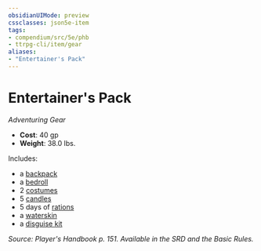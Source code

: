 ```yaml
---
obsidianUIMode: preview
cssclasses: json5e-item
tags:
- compendium/src/5e/phb
- ttrpg-cli/item/gear
aliases: 
- "Entertainer's Pack"
---
```

# Entertainer's Pack
*Adventuring Gear*  

- **Cost**: 40 gp
- **Weight**: 38.0 lbs.

Includes:

- a [backpack](/3-Mechanics/CLI/items/backpack.md)  
- a [bedroll](/3-Mechanics/CLI/items/bedroll.md)  
- 2 [costumes](/3-Mechanics/CLI/items/costume-clothes.md)  
- 5 [candles](/3-Mechanics/CLI/items/candle.md)  
- 5 days of [rations](/3-Mechanics/CLI/items/rations-1-day.md)  
- a [waterskin](/3-Mechanics/CLI/items/waterskin.md)  
- a [disguise kit](/3-Mechanics/CLI/items/disguise-kit.md)  

*Source: Player's Handbook p. 151. Available in the SRD and the Basic Rules.*